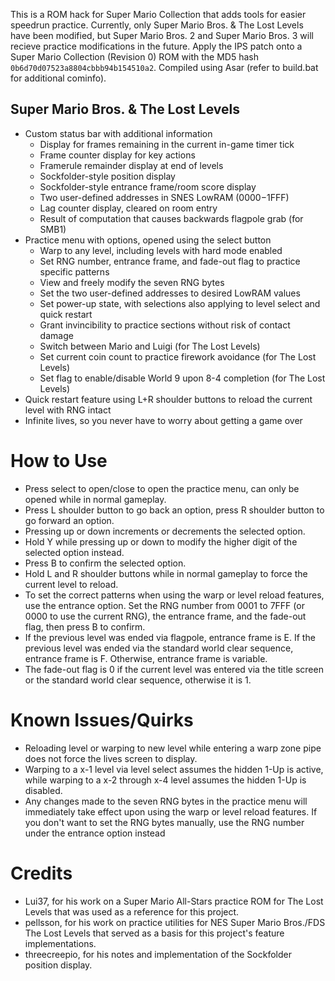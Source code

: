 This is a ROM hack for Super Mario Collection that adds tools for easier speedrun practice. Currently, only Super Mario Bros. & The Lost Levels have been modified, but Super Mario Bros. 2 and Super Mario Bros. 3 will recieve practice modifications in the future. Apply the IPS patch onto a Super Mario Collection (Revision 0) ROM with the MD5 hash `0b6d70d07523a8804cbbb94b154510a2`. Compiled using Asar (refer to build.bat for additional cominfo).

## Super Mario Bros. & The Lost Levels
- Custom status bar with additional information
	- Display for frames remaining in the current in-game timer tick
	- Frame counter display for key actions
	- Framerule remainder display at end of levels
	- Sockfolder-style position display
	- Sockfolder-style entrance frame/room score display
	- Two user-defined addresses in SNES LowRAM ($0000-$1FFF)
	- Lag counter display, cleared on room entry
	- Result of computation that causes backwards flagpole grab (for SMB1)
- Practice menu with options, opened using the select button
	- Warp to any level, including levels with hard mode enabled
	- Set RNG number, entrance frame, and fade-out flag to practice specific patterns
	- View and freely modify the seven RNG bytes
	- Set the two user-defined addresses to desired LowRAM values
	- Set power-up state, with selections also applying to level select and quick restart
	- Grant invincibility to practice sections without risk of contact damage
	- Switch between Mario and Luigi (for The Lost Levels)
	- Set current coin count to practice firework avoidance (for The Lost Levels)
	- Set flag to enable/disable World 9 upon 8-4 completion (for The Lost Levels)
- Quick restart feature using L+R shoulder buttons to reload the current level with RNG intact
- Infinite lives, so you never have to worry about getting a game over

# How to Use
- Press select to open/close to open the practice menu, can only be opened while in normal gameplay.
- Press L shoulder button to go back an option, press R shoulder button to go forward an option.
- Pressing up or down increments or decrements the selected option.
- Hold Y while pressing up or down to modify the higher digit of the selected option instead.
- Press B to confirm the selected option.
- Hold L and R shoulder buttons while in normal gameplay to force the current level to reload.
- To set the correct patterns when using the warp or level reload features, use the entrance option. Set the RNG number from 0001 to 7FFF (or 0000 to use the current RNG), the entrance frame, and the fade-out flag, then press B to confirm.
- If the previous level was ended via flagpole, entrance frame is E. If the previous level was ended via the standard world clear sequence, entrance frame is F. Otherwise, entrance frame is variable.
- The fade-out flag is 0 if the current level was entered via the title screen or the standard world clear sequence, otherwise it is 1.

# Known Issues/Quirks
- Reloading level or warping to new level while entering a warp zone pipe does not force the lives screen to display.
- Warping to a x-1 level via level select assumes the hidden 1-Up is active, while warping to a x-2 through x-4 level assumes the hidden 1-Up is disabled.
- Any changes made to the seven RNG bytes in the practice menu will immediately take effect upon using the warp or level reload features. If you don't want to set the RNG bytes manually, use the RNG number under the entrance option instead

# Credits
- Lui37, for his work on a Super Mario All-Stars practice ROM for The Lost Levels that was used as a reference for this project.
- pellsson, for his work on practice utilities for NES Super Mario Bros./FDS The Lost Levels that served as a basis for this project's feature implementations.
- threecreepio, for his notes and implementation of the Sockfolder position display.